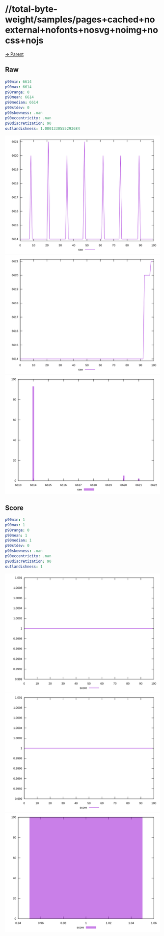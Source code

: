 
# //total-byte-weight/samples/pages+cached+noexternal+nofonts+nosvg+noimg+nocss+nojs

[→ Parent](../..)


## Raw


```yaml
p90min: 6614
p90max: 6614
p90range: 0
p90mean: 6614
p90median: 6614
p90stdev: 0
p90skewness: .nan
p90eccentricity: .nan
p90discretization: 90
outlandishness: 1.0001330555293684

```

![PLOT: raw-values](./raw/values.svg)![PLOT: raw-sorted](./raw/sorted.svg)![PLOT: raw-histogram](./raw/histogram.svg)
## Score


```yaml
p90min: 1
p90max: 1
p90range: 0
p90mean: 1
p90median: 1
p90stdev: 0
p90skewness: .nan
p90eccentricity: .nan
p90discretization: 90
outlandishness: 1

```

![PLOT: score-values](./score/values.svg)![PLOT: score-sorted](./score/sorted.svg)![PLOT: score-histogram](./score/histogram.svg)